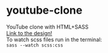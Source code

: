 # youtube-clone
YouTube clone with HTML+SASS<br/>
[Link to the design!](https://www.figma.com/file/aJ9JgD2wAg1r25eC1t61XX/Youtube-Website-(Community)?node-id=0%3A1)<br/>
To watch scss files run in the terminal: <br/>
`sass --watch scss:css`